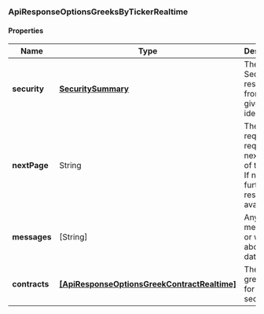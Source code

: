 
[//]: # (CLASS:ApiResponseOptionsGreeksByTickerRealtime)

[//]: # (KIND:object)

### ApiResponseOptionsGreeksByTickerRealtime

#### Properties

[//]: # (START_DEFINITION)

Name | Type | Description
------------ | ------------- | -------------
**security** | [**SecuritySummary**](SecuritySummary.md) | The Security resolved from the given identifier &nbsp;
**nextPage** | String | The token required to request the next page of the data. If null, no further results are available. &nbsp;
**messages** | [String] | Any messages or warnings about the data &nbsp;
**contracts** | [**[ApiResponseOptionsGreekContractRealtime]**](ApiResponseOptionsGreekContractRealtime.md) | The options greeks data for this security &nbsp;

[//]: # (END_DEFINITION)


[//]: # (CONTAINED_CLASS:SecuritySummary)


[//]: # (CONTAINED_CLASS:ApiResponseOptionsGreekContractRealtime)





